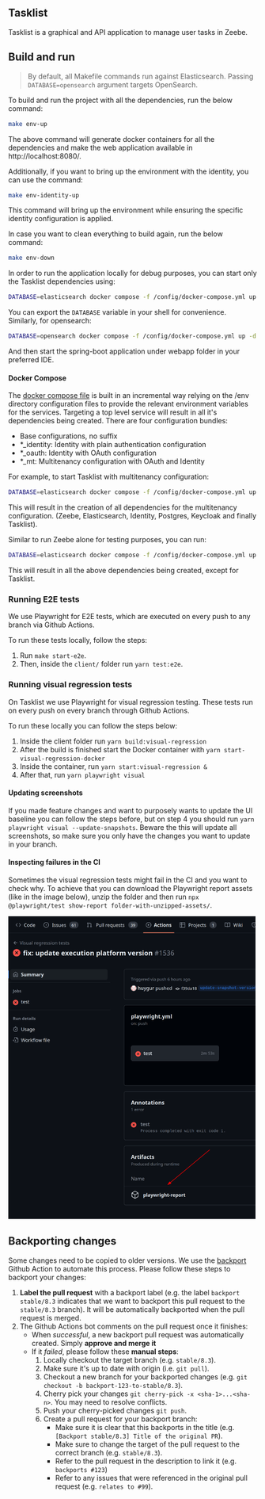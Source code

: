## Tasklist

Tasklist is a graphical and API application to manage user tasks in Zeebe.

## Build and run

> By default, all Makefile commands run against Elasticsearch.
> Passing `DATABASE=opensearch` argument targets OpenSearch.

To build and run the project with all the dependencies, run the below command:

```sh
make env-up
```

The above command will generate docker containers for all the dependencies and make the web application available in http://localhost:8080/.

Additionally, if you want to bring up the environment with the identity, you can use the command:

```sh
make env-identity-up
```

This command will bring up the environment while ensuring the specific identity configuration is applied.

In case you want to clean everything to build again, run the below command:

```sh
make env-down
```

In order to run the application locally for debug purposes, you can start only the Tasklist dependencies using:

```sh
DATABASE=elasticsearch docker compose -f /config/docker-compose.yml up -d zeebe
```

You can export the `DATABASE` variable in your shell for convenience. Similarly, for opensearch:

```sh
DATABASE=opensearch docker compose -f /config/docker-compose.yml up -d zeebe
```

And then start the spring-boot application under webapp folder in your preferred IDE.

#### Docker Compose

The [docker compose file](/config/docker-compose.yml) is built in an incremental way relying on the /env directory configuration files
to provide the relevant environment variables for the services. Targeting a top level service will result in all it's dependencies being created.
There are four configuration bundles:
- Base configurations, no suffix
- *_identity: Identity with plain authentication configuration
- *_oauth: Identity with OAuth configuration
- *_mt: Multitenancy configuration with OAuth and Identity

For example, to start Tasklist with multitenancy configuration:

```sh
DATABASE=elasticsearch docker compose -f /config/docker-compose.yml up -d tasklist_mt
```

This will result in the creation of all dependencies for the multitenancy configuration. (Zeebe, Elasticsearch, Identity, Postgres, Keycloak and finally Tasklist).

Similar to run Zeebe alone for testing purposes, you can run:

```sh
DATABASE=elasticsearch docker compose -f /config/docker-compose.yml up -d zeebe_mt
```

This will result in all the above dependencies being created, except for Tasklist.

### Running E2E tests

We use Playwright for E2E tests, which are executed on every push to any branch via Github Actions.

To run these tests locally, follow the steps:

1. Run `make start-e2e`.
2. Then, inside the `client/` folder run `yarn test:e2e`.

### Running visual regression tests

On Tasklist we use Playwright for visual regression testing. These tests run on every push on every branch through Github Actions.

To run these locally you can follow the steps below:

1. Inside the client folder run `yarn build:visual-regression`
2. After the build is finished start the Docker container with `yarn start-visual-regression-docker`
3. Inside the container, run `yarn start:visual-regression &`
4. After that, run `yarn playwright visual`

#### Updating screenshots

If you made feature changes and want to purposely wants to update the UI baseline you can follow the steps before, but on step 4 you should run `yarn playwright visual --update-snapshots`. Beware the this will update all screenshots, so make sure you only have the changes you want to update in your branch.

#### Inspecting failures in the CI

Sometimes the visual regression tests might fail in the CI and you want to check why. To achieve that you can download the Playwright report assets (like in the image below), unzip the folder and then run `npx @playwright/test show-report folder-with-unzipped-assets/`.

<img src="./docs_assets/playwright_report.png" alt="Playwright report artifact download" width="500"/>

## Backporting changes

Some changes need to be copied to older versions. We use the
[backport](https://github.com/zeebe-io/backport-action) Github Action to automate this process.
Please follow these steps to backport your changes:

1. **Label the pull request** with a backport label (e.g. the label `backport stable/8.3` indicates
   that we want to backport this pull request to the `stable/8.3` branch). It will be automatically
   backported when the pull request is merged.
2. The Github Actions bot comments on the pull request once it finishes:
   - When _successful_, a new backport pull request was automatically created. Simply **approve and
     merge it**
   - If it _failed_, please follow these **manual steps**:
     1. Locally checkout the target branch (e.g. `stable/8.3`).
     2. Make sure it's up to date with origin (i.e. `git pull`).
     3. Checkout a new branch for your backported changes (e.g. `git checkout -b
        backport-123-to-stable/8.3`).
     4. Cherry pick your changes `git cherry-pick -x <sha-1>...<sha-n>`. You may need to resolve
        conflicts.
     5. Push your cherry-picked changes `git push`.
     6. Create a pull request for your backport branch:
        - Make sure it is clear that this backports in the title (e.g. `[Backport stable/8.3] Title
          of the original PR`).
        - Make sure to change the target of the pull request to the correct branch (e.g.
          `stable/8.3`).
        - Refer to the pull request in the description to link it (e.g. `backports #123`)
        - Refer to any issues that were referenced in the original pull request (e.g. `relates to #99`).


